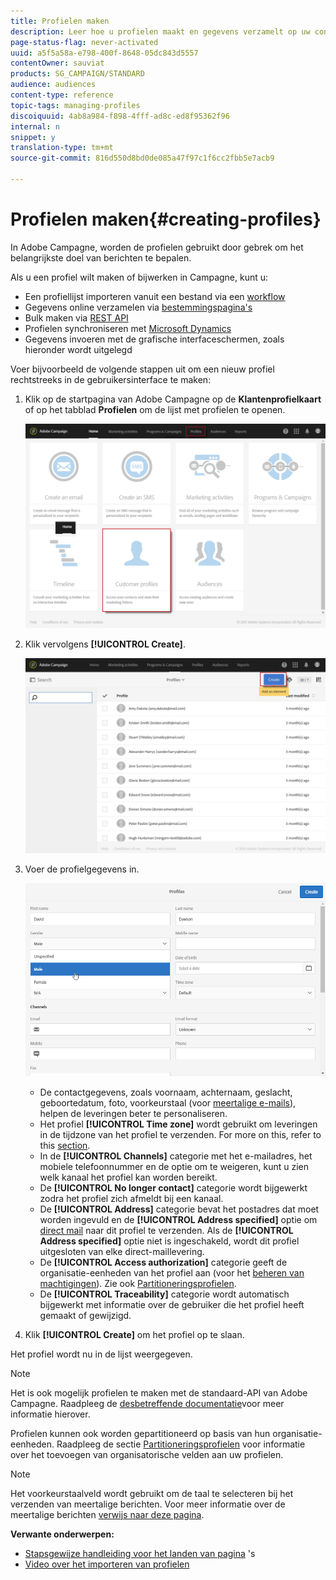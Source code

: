 ```yaml
---
title: Profielen maken
description: Leer hoe u profielen maakt en gegevens verzamelt op uw contactpersonen, met behulp van API's, importmogelijkheden, online aankopen, automatische of handmatige updates.
page-status-flag: never-activated
uuid: a5f5a58a-e798-400f-8648-05dc843d5557
contentOwner: sauviat
products: SG_CAMPAIGN/STANDARD
audience: audiences
content-type: reference
topic-tags: managing-profiles
discoiquuid: 4ab8a984-f898-4fff-ad8c-ed8f95362f96
internal: n
snippet: y
translation-type: tm+mt
source-git-commit: 816d550d8bd0de085a47f97c1f6cc2fbb5e7acb9

---
```



# Profielen maken{#creating-profiles}

In Adobe Campagne, worden de profielen gebruikt door gebrek om het belangrijkste doel van berichten te bepalen.

Als u een profiel wilt maken of bijwerken in Campagne, kunt u:

* Een profiellijst importeren vanuit een bestand via een [workflow](../../automating/using/importing-data.md#example--import-workflow-template)
* Gegevens online verzamelen via [bestemmingspagina&#39;s](../../channels/using/getting-started-with-landing-pages.md)
* Bulk maken via [REST API](../../api/using/get-started-apis.md)
* Profielen synchroniseren met [Microsoft Dynamics](../../integrating/using/working-with-campaign-standard-and-microsoft-dynamics-365.md)
* Gegevens invoeren met de grafische interfaceschermen, zoals hieronder wordt uitgelegd

Voer bijvoorbeeld de volgende stappen uit om een nieuw profiel rechtstreeks in de gebruikersinterface te maken:

1. Klik op de startpagina van Adobe Campagne op de **Klantenprofielkaart** of op het tabblad **Profielen** om de lijst met profielen te openen.

   ![](assets/profile_creation_1.png)

1. Klik vervolgens **[!UICONTROL Create]**.

   ![](assets/profile_creation.png)

1. Voer de profielgegevens in.

   ![](assets/profile_creation1.png)

   * De contactgegevens, zoals voornaam, achternaam, geslacht, geboortedatum, foto, voorkeurstaal (voor [meertalige e-mails](../../channels/using/creating-a-multilingual-email.md)), helpen de leveringen beter te personaliseren.
   * Het profiel **[!UICONTROL Time zone]** wordt gebruikt om leveringen in de tijdzone van het profiel te verzenden. For more on this, refer to this [section](../../sending/using/sending-messages-at-the-recipient-s-time-zone.md).
   * In de **[!UICONTROL Channels]** categorie met het e-mailadres, het mobiele telefoonnummer en de optie om te weigeren, kunt u zien welk kanaal het profiel kan worden bereikt.
   * De **[!UICONTROL No longer contact]** categorie wordt bijgewerkt zodra het profiel zich afmeldt bij een kanaal.
   * De **[!UICONTROL Address]** categorie bevat het postadres dat moet worden ingevuld en de **[!UICONTROL Address specified]** optie om [direct mail](../../channels/using/about-direct-mail.md) naar dit profiel te verzenden. Als de **[!UICONTROL Address specified]** optie niet is ingeschakeld, wordt dit profiel uitgesloten van elke direct-maillevering.
   * De **[!UICONTROL Access authorization]** categorie geeft de organisatie-eenheden van het profiel aan (voor het [beheren van machtigingen](../../administration/using/about-access-management.md)). Zie ook [Partitioneringsprofielen](../../administration/using/organizational-units.md#partitioning-profiles).
   * De **[!UICONTROL Traceability]** categorie wordt automatisch bijgewerkt met informatie over de gebruiker die het profiel heeft gemaakt of gewijzigd.

1. Klik **[!UICONTROL Create]** om het profiel op te slaan.

Het profiel wordt nu in de lijst weergegeven.

>[!NOTE]
>
>Het is ook mogelijk profielen te maken met de standaard-API van Adobe Campagne. Raadpleeg de [desbetreffende documentatie](../../api/using/creating-profiles.md)voor meer informatie hierover.

Profielen kunnen ook worden gepartitioneerd op basis van hun organisatie-eenheden. Raadpleeg de sectie [Partitioneringsprofielen](../../administration/using/organizational-units.md#partitioning-profiles) voor informatie over het toevoegen van organisatorische velden aan uw profielen.

>[!NOTE]
>
>Het voorkeurstaalveld wordt gebruikt om de taal te selecteren bij het verzenden van meertalige berichten. Voor meer informatie over de meertalige berichten [verwijs naar deze pagina](../../channels/using/creating-a-multilingual-email.md).

**Verwante onderwerpen:**

* [Stapsgewijze handleiding voor het landen van pagina](../../channels/using/getting-started-with-landing-pages.md) &#39;s
* [Video over het importeren van profielen](https://video.tv.adobe.com/v/24993?captions=dut)
